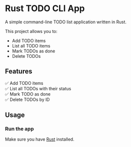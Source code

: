 # Rust TODO CLI App

A simple command-line TODO list application written in Rust.

This project allows you to:
- Add TODO items
- List all TODO items
- Mark TODOs as done
- Delete TODOs

## Features

✅ Add TODO items  
✅ List all TODOs with their status  
✅ Mark TODO as done  
✅ Delete TODOs by ID

## Usage

### Run the app

Make sure you have [Rust](https://www.rust-lang.org/tools/install) installed.
